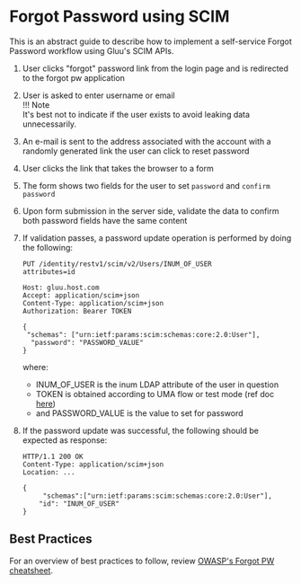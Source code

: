 # Forgot Password using SCIM

This is an abstract guide to describe how to implement a self-service Forgot Password workflow using Gluu's SCIM APIs. 

1. User clicks "forgot" password link from the login page and is redirected to the forgot pw application 
1. User is asked to enter username or email    
        !!! Note  
            It's best not to indicate if the user exists to avoid leaking data unnecessarily.      
1. An e-mail is sent to the address associated with the account with a randomly generated link the user can click to reset password
1. User clicks the link that takes the browser to a form
1. The form shows two fields for the user to set `password` and `confirm password`
1. Upon form submission in the server side, validate the data to confirm both password fields have the same content
1. If validation passes, a password update operation is performed by doing the following: 

    ```
    PUT /identity/restv1/scim/v2/Users/INUM_OF_USER
    attributes=id

    Host: gluu.host.com
    Accept: application/scim+json
    Content-Type: application/scim+json
    Authorization: Bearer TOKEN

    {
     "schemas": ["urn:ietf:params:scim:schemas:core:2.0:User"],
      "password": "PASSWORD_VALUE"
    }
    ```

    where:

    - INUM_OF_USER is the inum LDAP attribute of the user in question     
    - TOKEN is obtained according to UMA flow or test mode (ref doc [here](https://gluu.org/docs/ce/user-management/scim2/))    
    - and PASSWORD_VALUE is the value to set for password     

1. If the password update was successful, the following should be expected as response:

    ```
    HTTP/1.1 200 OK
    Content-Type: application/scim+json
    Location: ...

    {
         "schemas":["urn:ietf:params:scim:schemas:core:2.0:User"],
        "id": "INUM_OF_USER"
    }
    ```

## Best Practices

For an overview of best practices to follow, review [OWASP's Forgot PW cheatsheet](https://www.owasp.org/index.php/Forgot_Password_Cheat_Sheet). 
